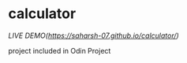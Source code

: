 # calculator
*LIVE DEMO(https://saharsh-07.github.io/calculator/)*

project included in Odin Project
